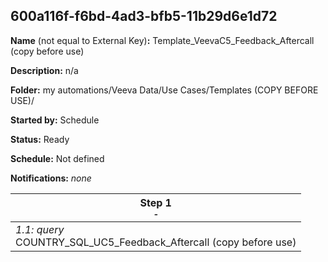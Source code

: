 ## 600a116f-f6bd-4ad3-bfb5-11b29d6e1d72

**Name** (not equal to External Key)**:** Template_VeevaC5_Feedback_Aftercall  (copy before use)

**Description:** n/a

**Folder:** my automations/Veeva Data/Use Cases/Templates (COPY BEFORE USE)/

**Started by:** Schedule

**Status:** Ready

**Schedule:** Not defined

**Notifications:** _none_


| Step 1<br>_<small>-</small>_ |
| --- |
| _1.1: query_<br>COUNTRY_SQL_UC5_Feedback_Aftercall (copy before use) |
